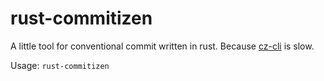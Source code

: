 # rust-commitizen

A little tool for conventional commit written in rust. Because [cz-cli](https://github.com/commitizen/cz-cli) is slow.

Usage: `rust-commitizen`

